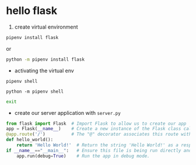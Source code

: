 # hello flask

1. create virtual environment 

```bash
pipenv install flask
```
or
```bash
python -m pipenv install flask
```
- activating the virtual env
```
pipenv shell
```

```
python -m pipenv shell
```

```bash
exit
```
- create our server application with `server.py`

```py
from flask import Flask  # Import Flask to allow us to create our app
app = Flask(__name__)    # Create a new instance of the Flask class called "app"
@app.route('/')          # The "@" decorator associates this route with the function immediately following
def hello_world():
    return 'Hello World!'  # Return the string 'Hello World!' as a response
if __name__=="__main__":   # Ensure this file is being run directly and not from a different module    
    app.run(debug=True)    # Run the app in debug mode.
```